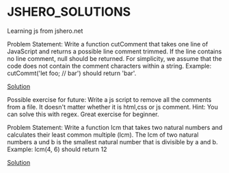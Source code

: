 # JSHERO_SOLUTIONS
Learning js from jshero.net

Problem Statement:
Write a function cutComment that takes one line of JavaScript and returns a possible line comment trimmed. If the line contains no line comment, 
null should be returned. For simplicity, we assume that the code does not contain the comment characters within a string.
Example: cutCommt('let foo; // bar') should return 'bar'.

[Solution](https://github.com/roshan-pnq/JSHERO_SOLUTIONS/blob/master/cutComments.js)

Possible exercise for future: Write a js script to remove all the comments from a file. It doesn't matter whether it is html,css or js comment.
Hint: You can solve this with regex. Great exercise for beginner.

Problem Statement:
Write a function lcm that takes two natural numbers and calculates their least common multiple (lcm). The lcm of two natural numbers a und b is the smallest natural number that is divisible by a and b.
Example: lcm(4, 6) should return 12

[Solution](https://github.com/roshan-pnq/JSHERO_SOLUTIONS/blob/master/lcm_of_two_numbers.js)
